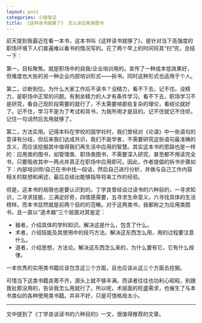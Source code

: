 ```yaml
---
layout: post
categories: 小狼笔记
title: 《这样读书就够了》 怎么读应用类图书 
---
```


前天提到我最近在看一本书，这本书叫《这样读书就够了》，是针对当下高强度的职场环境下人们普遍难以看书的情况写的。花了两个早上的时间将其“扫”完，总结一下：

第一，目标聚焦。就是职场中的自我/企业培训用的。宣传了一种成本低效果好，但难度也大些的另一种企业内部培训形式——拆书。同时这种形式也适用于个人。

第二，诊断到位。为什么大家工作后不读书？没精力，看不下去，记不住。没精力，是职场中正常的问题。有剩余精力的人才有条件学习。看不下去，职场学习不是研究，看自己现阶段需要的就行了，不太需要啃那些复杂的理论，看结论就好了。记不住，学习不是为了考试和背书，为我所用才是目的。记不住就记不住呗，记住一句话然后去用就够了。

第二，方法实用。记得本科在学校的国学社时，我们曾经对《论语》中一些语句的意译有分歧，但后来我们达成共识，我们不是学者，不需要研究这些语句最准确的含义，而应该挖掘其中值得我们再生活中应用的智慧。其实这本书的思路也是一样的：应用类的图书，如管理类、职场类图书，不需要深入研究，甚至都不用读完全书，只要吸收其中一两点并真正在职场中应用即可。因此，作者提倡的拆书步骤如下：内部培训师/自己在书中找一段话，然后自己进行分析，并做与自己工作内容相关的联想和阐述，最后总结出能够指导将来工作的经验。

但是，这本书的局限也是要认识到的。丁学良曾经谈过读书的六种目的，一寻求知识，二寻求技能，三满足好奇，四情感需要，五寻求生命意义，六寻找具体的生活榜样。而本书显然就是前两个目的的范畴。对于这两类书，我都称之为应用类图书，且一直以“道术器”三个层面对其鉴定：

+ 器者，介绍具体的学科知识。解决这是什么，包含了什么。
+ 术者，介绍技能及其使用中的技巧方法。解决这东西怎么用，用的过程要注意什么。
+ 道者，介绍思想，方法论。解决这东西怎么来的，为什么要有它，它有什么规律。

一本优秀的实用类书籍应该包含这三个方面，且也应该从这三个方面去挖掘。

可惜当下这类书籍良莠不齐，源头上就不够丰满。而读者往往也功利心昭昭，别跟我扯那没用的，告诉我怎么用就行了。所以呢，术层面的旺盛需求，也催生了与本书类似的各种使用类书籍。并非不好，只是可惜格局太小。

-------------
文中提到了《丁学良谈读书的六种目的》一文，很值得推荐的文章。
